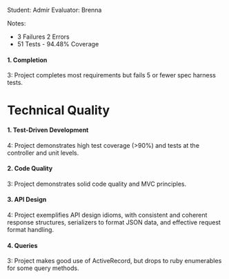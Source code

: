 
Student: Admir
Evaluator: Brenna

Notes:
  - 3 Failures 2 Errors
  - 51 Tests - 94.48% Coverage

#### 1. Completion

3: Project completes most requirements but fails 5 or fewer spec harness tests.  

# Technical Quality

#### 1. Test-Driven Development

4: Project demonstrates high test coverage (>90%) and tests at the controller and unit levels.  

#### 2. Code Quality

3: Project demonstrates solid code quality and MVC principles.  

#### 3. API Design  

4: Project exemplifies API design idioms, with consistent and coherent response structures, serializers to format JSON data, and effective request format handling.  

#### 4. Queries

3: Project makes good use of ActiveRecord, but drops to ruby enumerables for some query methods.  
